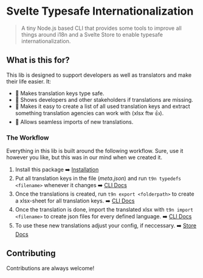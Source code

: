 # Svelte Typesafe Internationalization

> A tiny Node.js based CLI that provides some tools to improve all things around i18n and a Svelte Store to enable typesafe internationalization.

## What is this for?

This lib is designed to support developers as well as translators and make their life easier. It:

- 📖 Makes translation keys type safe.
- 🚨 Shows developers and other stakeholders if translations are missing.
- 👜 Makes it easy to create a list of all used translation keys and extract something translation agencies can work with (xlsx ftw 👍).
- 🛬 Allows seamless imports of new translations.

### The Workflow

Everything in this lib is built around the following workflow. Sure, use it however you like, but this was in our mind when we created it.

1. Install this package ➡️ [Installation](##Installation)
2. Put all translation keys in the file (_meta.json_) and run `t9n typedefs <filename>` whenever it changes ➡️ [CLI Docs](/docs/cli.md)
3. Once the translations is created, run `t9n export <folderpath>` to create a xlsx-sheet for all translation keys. ➡️ [CLI Docs](/docs/cli.md)
4. Once the translation is done, import the translated xlsx with `t9n import <filename>` to create json files for every defined language. ➡️ [CLI Docs](/docs/cli.md)
5. To use these new translations adjust your config, if neccessary. ➡️ [Store Docs](/docs/store.md)

## Contributing

Contributions are always welcome!
